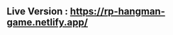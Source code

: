 <h2>Live Version : <a href="https://rp-hangman-game.netlify.app/">https://rp-hangman-game.netlify.app/</a></h2>
